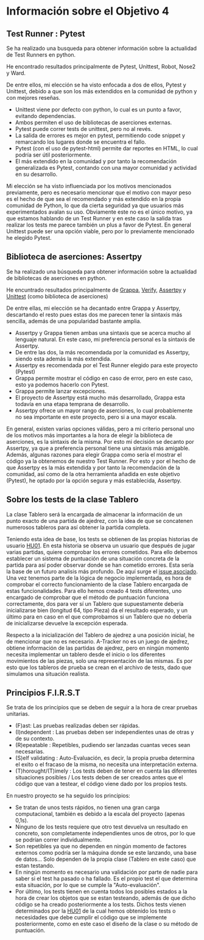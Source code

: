 # Información sobre el Objetivo 4

## Test Runner : Pytest

Se ha realizado una busqueda para obtener información sobre la actualidad de Test Runners en python.

He encontrado resultados principalmente de Pytest, Unittest, Robot, Nose2 y Ward.

De entre ellos, mi elección se ha visto enfocada a dos de ellos, Pytest y Unittest, debido a que son
los más extendidos en la comunidad de python y con mejores reseñas.

- Unittest viene por defecto con python, lo cual es un punto a favor, evitando dependencias.
- Ambos permiten el uso de bibliotecas de aserciones externas.
- Pytest puede correr tests de unittest, pero no al revés.
- La salida de errores es mejor en pytest, permitiendo code snippet y remarcando los lugares donde se encuentra el fallo.
- Pytest (con el uso de pytest-html) permite dar reportes en HTML, lo cual podría ser útil posteriormente.
- El más extendido en la comunidad y por tanto la recomendación generalizada es Pytest, contando con una mayor comunidad y actividad en su desarrollo.


Mi elección se ha visto influenciada por los motivos mencionados previamente, pero es necesario mencionar que el motivo con mayor peso es el hecho de que sea
el recomendado y más extendido en la propia comunidad de Python, lo que da cierta seguridad ya que usuarios más experimentados avalan su uso.
Obviamente este no es el único motivo, ya que estamos hablando de un Test Runner y en este caso la salida tras realizar los tests me parece también
un plus a favor de Pytest. En general Unittest puede ser una opción viable, pero por lo previamente mencionado he elegido Pytest.

## Biblioteca de aserciones: Assertpy

Se ha realizado una búsqueda para obtener información sobre la actualidad de bibliotecas de aserciones en python.

He encuntrado resultados principalmente de [Grappa](https://grappa.readthedocs.io/en/latest/), [Verify](https://github.com/dgilland/verify), [Assertpy](https://assertpy.github.io/docs.html) y [Unittest](https://docs.python.org/3/library/unittest.html) (como biblioteca de aserciones)

De entre ellas, mi elección se ha decantado entre Grappa y Assertpy, descartando el resto pues estas dos me parecen tener la sintaxis más sencilla, además de una popularidad bastante amplia.

- Assertpy y Grappa tienen ambas una sintaxis que se acerca mucho al lenguaje natural. En este caso, mi preferencia personal es la sintaxis de Assertpy.
- De entre las dos, la más recomendada por la comunidad es Assertpy, siendo esta además la más extendida.
- Assertpy es recomendada por el Test Runner elegido para este proyecto (Pytest)
- Grappa permite mostrar el código en caso de error, pero en este caso, esto ya podemos hacerlo con Pytest.
- Grappa permite lanzar excepciones.
- El proyecto de Assertpy está mucho más desarrollado, Grappa esta todavía en una etapa temprana de desarrollo.
- Assertpy ofrece un mayor rango de aserciones, lo cual probablemente no sea importante en este proyecto, pero si a una mayor escala.

En general, existen varias opciones válidas, pero a mi criterio personal uno de los motivos más importantes a la hora de elegir la biblioteca de aserciones,
es la sintaxis de la misma. Por esto mi decisión se decanto por Assertpy, ya que a preferencia personal tiene una sintaxis más amigable. Además, algunas razones
para elegir Grappa como sería el mostrar el código ya la obtenemos de nuestro Test Runner. Por esto y por el hecho de que Assertpy es la más extendida y por tanto 
la recomendación de la comunidad, así como de la otra herramienta añadida en este objetivo (Pytest), he optado por la opción segura y más establecida, Assertpy.

## Sobre los tests de la clase Tablero

La clase Tablero será la encargada de almacenar la información de un punto exacto de una partida de ajedrez,
con la idea de que se concatenen numerosos tableros para así obtener la partida completa. 

Teniendo esta idea de base, los tests se obtienen de las propias historias de usuario [HU01](https://github.com/xCyal/A-Tracker/issues/3).
En esta historia se observa un usuario que después de jugar varias partidas, quiere comprobar los errores cometidos.
Para ello debemos establecer un sistema de puntuación de una situación concreta de la partida para así poder observar donde se han cometido errores.
Esta sería la base de un futuro analisis más profundo. De aquí surge el [issue asociado](https://github.com/xCyal/A-Tracker/issues/26).
Una vez tenemos parte de la lógica de negocio implementada, es hora de comprobar el correcto funcionamiento de la clase Tablero encargada de estas funcionalidades.
Para ello hemos creado 4 tests diferentes, uno encargado de comprobar que el método de puntuación funciona correctamente, dos para ver sí un Tablero que supuestamente
debería inicializarse bien (longitud 64, tipo Pieza) da el resultado esperado, y un último para en caso en el que comprobamos si un Tablero que no debería de inicializarse
devuelve la excepción esperada.

Respecto a la inicialización del Tablero de ajedrez a una posición inicial, he de mencionar que no es necesario. A-Tracker no es un juego de ajedrez, obtiene información
de las partidas de ajedrez, pero en ningún momento necesita implementar un tablero desde el inicio o los diferentes movimientos de las piezas, solo una representación
de las mismas. Es por esto que los tableros de prueba se crean en el archivo de tests, dado que simulamos una situación realista.


## Principios F.I.R.S.T

Se trata de los principios que se deben de seguir a la hora de crear pruebas unitarias.

- (F)ast: Las pruebas realizadas deben ser rápidas.
- (I)ndependent : Las pruebas deben ser independientes unas de otras y de su contexto.
- (R)epeatable : Repetibles, pudiendo ser lanzadas cuantas veces sean necesarias.
- (S)elf validating : Auto-Evaluación, es decir, la propia prueba determina el exito o el fracaso de la misma, no necesita una interpretación externa.
- (T)horought/(T)imely : Los tests deben de tener en cuenta las diferentes situaciones posibles / Los tests deben de ser creados antes que el código que van a testear, el código viene dado por los propios tests.

En nuestro proyecto se ha seguido los principios:
- Se tratan de unos tests rápidos, no tienen una gran carga computacional, también es debido a la escala del proyecto (apenas 0,1s).
- Ninguno de los tests requiere que otro test devuelva un resultado en concreto, son completamente independientes unos de otros, por lo que se podrían correr individualmente.
- Son repetibles ya que no dependen en ningún momento de factores externos como podría ser la máquina donde se este lanzando, una base de datos... Solo dependen de la propia clase (Tablero en este caso) que estan testando.
- En ningún momento es necesario una validación por parte de nadie para saber si el test ha pasado o ha fallado. Es el propio test el que determina esta situación, por lo que se cumple la "Auto-evaluación".
- Por último, los tests tienen en cuenta todos los posibles estados a la hora de crear los objetos que se estan testeando, además de que dicho código se ha creado posteriormente a los tests. Dichos tests vienen determinados por la [HU01](https://github.com/xCyal/A-Tracker/issues/3) de la cual hemos obtenido los tests o necesidades que debe cumplir el código que se implemente posteriormente, como en este caso el diseño de la clase o su método de puntuación.
